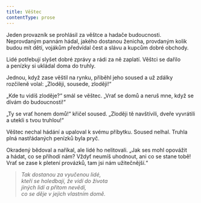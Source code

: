 ```yaml
---
title: Věštec
contentType: prose
---
```


<section>

Jeden provazník se prohlásil za věštce a hadače budoucnosti. Neprovdaným pannám hádal, jakého dostanou ženicha, provdaným kolik budou mít dětí, vojákům předvídal čest a slávu a kupcům dobré obchody.

Lidé potřebují slyšet dobré zprávy a rádi za ně zaplatí. Věštci se dařilo a penízky si ukládal doma do truhly.

Jednou, když zase věštil na rynku, přiběhl jeho soused a už zdálky rozčileně volal: „Zloději, sousede, zloději!“

„Kde tu vidíš zloděje?“ smál se věštec. „Vrať se domů a neruš mne, když se dívám do budoucnosti!“

„Ty se vrať honem domů!“ křičel soused. „Zloději tě navštívili, dveře vyvrátili a utekli s tvou truhlou!“

Věštec nechal hádání a upaloval k svému příbytku. Soused nelhal. Truhla plná nastřádaných penízků byla pryč.

Okradený bědoval a naříkal, ale lidé ho nelitovali. „Jak ses mohl opovážit a hádat, co se přihodí nám? Vždyť neumíš uhodnout, ani co se stane tobě! Vrať se zase k pletení provázků, tam jsi nám užitečnější.“

</section>

<section>

> _Tak dostanou za vyučenou lidé,  
> kteří se holedbají, že vidí do života  
> jiných lidí a přitom nevědí,  
> co se děje v jejich vlastním domě._

</section>
